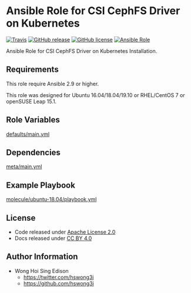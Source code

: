 # Ansible Role for CSI CephFS Driver on Kubernetes

[![Travis](https://img.shields.io/travis/alvistack/ansible-role-kubernetes-csi-cephfs.svg)](https://travis-ci.org/alvistack/ansible-role-kubernetes-csi-cephfs)
[![GitHub release](https://img.shields.io/github/release/alvistack/ansible-role-kubernetes-csi-cephfs.svg)](https://github.com/alvistack/ansible-role-kubernetes-csi-cephfs)
[![GitHub license](https://img.shields.io/github/license/alvistack/ansible-role-kubernetes-csi-cephfs.svg)](https://github.com/alvistack/ansible-role-kubernetes-csi-cephfs/blob/master/LICENSE)
[![Ansible Role](https://img.shields.io/badge/galaxy-alvistack.kubernetes_csi_cephfs-blue.svg)](https://galaxy.ansible.com/alvistack/kubernetes_csi_cephfs)

Ansible Role for CSI CephFS Driver on Kubernetes Installation.

## Requirements

This role require Ansible 2.9 or higher.

This role was designed for Ubuntu 16.04/18.04/19.10 or RHEL/CentOS 7 or openSUSE Leap 15.1.

## Role Variables

[defaults/main.yml](defaults/main.yml)

## Dependencies

[meta/main.yml](meta/main.yml)

## Example Playbook

[molecule/ubuntu-18.04/playbook.yml](molecule/ubuntu-18.04/playbook.yml)

## License

  - Code released under [Apache License 2.0](LICENSE)
  - Docs released under [CC BY 4.0](http://creativecommons.org/licenses/by/4.0/)

## Author Information

  - Wong Hoi Sing Edison
      - <https://twitter.com/hswong3i>
      - <https://github.com/hswong3i>

